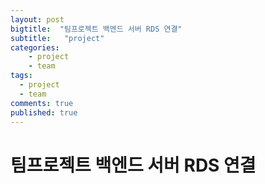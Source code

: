 ```yaml
---
layout: post
bigtitle:  "팀프로젝트 백엔드 서버 RDS 연결"
subtitle:   "project"
categories:
    - project
    - team
tags:
  - project
  - team
comments: true
published: true
---
```

# 팀프로젝트 백엔드 서버 RDS 연결
